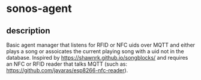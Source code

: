# sonos-agent
## description
Basic agent manager that listens for RFID or NFC uids over MQTT and either plays a song or assoicates the current playing song with a uid not in the database.  Inspired by  https://shawnrk.github.io/songblocks/ and requires an NFC or RFID reader that talks MQTT (such as: https://github.com/jayaras/esp8266-nfc-reader).


